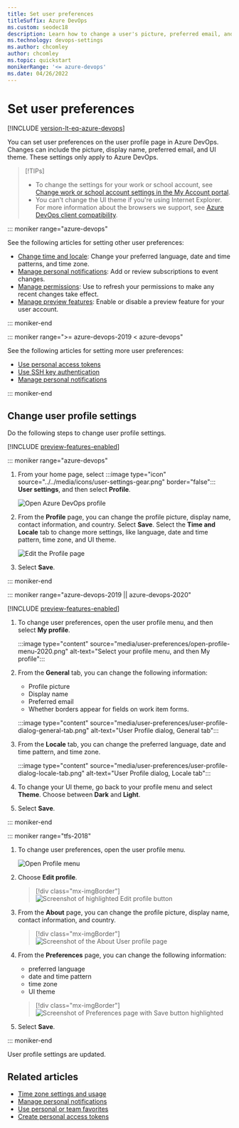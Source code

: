 ```yaml
---
title: Set user preferences 
titleSuffix: Azure DevOps
ms.custom: seodec18
description: Learn how to change a user's picture, preferred email, and other user preferences from the user's Azure DevOps profile. 
ms.technology: devops-settings
ms.author: chcomley
author: chcomley
ms.topic: quickstart
monikerRange: '<= azure-devops'
ms.date: 04/26/2022
---
```


# Set user preferences

[!INCLUDE [version-lt-eq-azure-devops](../../includes/version-lt-eq-azure-devops.md)]

You can set user preferences on the user profile page in Azure DevOps. Changes can include the picture, display name, preferred email, and UI theme. These settings only apply to Azure DevOps.

> [!TIPs]
> - To change the settings for your work or school account, see [Change work or school account settings in the My Account portal](https://support.microsoft.com/account-billing/change-work-or-school-account-settings-in-the-my-account-portal-e50bfccb-58e9-4d42-939c-a60cb6d56ced).
> - You can't change the UI theme if you're using Internet Explorer. For more information about the browsers we support, see [Azure DevOps client compatibility](/azure/devops/server/compatibility?view=azure-devops&preserve-view=true).

::: moniker range="azure-devops"

See the following articles for setting other user preferences:

- [Change time and locale](../accounts/change-time-zone.md#change-user-profile-time-zone): Change your preferred language, date and time patterns, and time zone. 
- [Manage personal notifications](../../notifications/manage-your-personal-notifications.md): Add or review subscriptions to event changes. 
- [Manage permissions](../security/about-permissions.md): Use to refresh your permissions to make any recent changes take effect.
- [Manage preview features](../../project/navigation/preview-features.md): Enable or disable a preview feature for your user account.

::: moniker-end

::: moniker range=">= azure-devops-2019 < azure-devops"

See the following articles for setting more user preferences: 

- [Use personal access tokens](../accounts/use-personal-access-tokens-to-authenticate.md) 
- [Use SSH key authentication](../../repos/git/use-ssh-keys-to-authenticate.md) 
- [Manage personal notifications](../../notifications/manage-your-personal-notifications.md)  

::: moniker-end

## Change user profile settings  

Do the following steps to change user profile settings.

[!INCLUDE [preview-features-enabled](../../includes/preview-features-enabled.md)]

::: moniker range="azure-devops"

1. From your home page, select :::image type="icon" source="../../media/icons/user-settings-gear.png" border="false"::: **User settings**, and then select **Profile**.

   ![Open Azure DevOps profile](../../media/open-user-settings-profile-preview.png)

2. From the **Profile** page, you can change the profile picture, display name, contact information, and country. Select **Save**. Select the **Time and Locale** tab to change more settings, like language, date and time pattern, time zone, and UI theme.

   ![Edit the Profile page](media/edit-about-page-preview.png)

3. Select **Save**.

::: moniker-end

::: moniker range="azure-devops-2019 || azure-devops-2020"

[!INCLUDE [preview-features-enabled](../../includes/preview-features-enabled.md)]

1. To change user preferences, open the user profile menu, and then select **My profile**.

	:::image type="content" source="media/user-preferences/open-profile-menu-2020.png" alt-text="Select your profile menu, and then My profile":::

2. From the **General** tab, you can change the following information:
   - Profile picture
   - Display name
   - Preferred email 
   - Whether borders appear for fields on work item forms.

	:::image type="content" source="media/user-preferences/user-profile-dialog-general-tab.png" alt-text="User Profile dialog, General tab":::

3. From the **Locale** tab, you can change the preferred language, date and time pattern, and time zone. 

	:::image type="content" source="media/user-preferences/user-profile-dialog-locale-tab.png" alt-text="User Profile dialog, Locale tab":::

4. To change your UI theme, go back to your profile menu and select **Theme**. Choose between **Dark** and **Light**.

5. Select **Save**.

::: moniker-end

::: moniker range="tfs-2018" 

1. To change user preferences, open the user profile menu.

	![Open Profile menu](../../media/settings/open-profile-tfs-2017.png)

2. Choose **Edit profile**. 

	> [!div class="mx-imgBorder"]  
	> ![Screenshot of highlighted Edit profile button ](../../media/settings/profile-jamal-h.png)

3. From the **About** page, you can change the profile picture, display name, contact information, and country. 

	> [!div class="mx-imgBorder"]  
	> ![Screenshot of the About User profile page](../../media/settings/edit-profile-about-dialog.png)

4. From the **Preferences** page, you can change the following information:
    - preferred language
    - date and time pattern
    - time zone
    - UI theme

	> [!div class="mx-imgBorder"]  
	> ![Screenshot of Preferences page with Save button highlighted](../../media/settings/edit-profile-preferences-dialog.png)

5. Select **Save**.

::: moniker-end

User profile settings are updated.

## Related articles

- [Time zone settings and usage](../settings/timezone-settings-usage.md)
- [Manage personal notifications](../../notifications/manage-your-personal-notifications.md)  
- [Use personal or team favorites](../../notifications/manage-your-personal-notifications.md)  
- [Create personal access tokens](../accounts/use-personal-access-tokens-to-authenticate.md)
